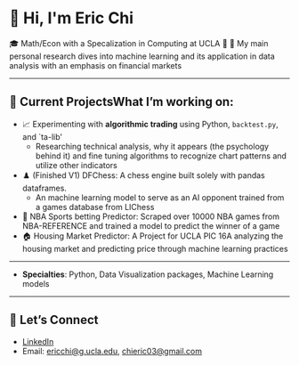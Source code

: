 # 👋 Hi, I'm Eric Chi

🎓 Math/Econ with a Specalization in Computing at UCLA 🐻
🔬 My main personal research dives into machine learning and its application in data analysis with an emphasis on financial markets  

---

## 🧠 Current ProjectsWhat I’m working on:
- 📈 Experimenting with **algorithmic trading** using Python, `backtest.py`, and `ta-lib'
  - Researching technical analysis, why it appears (the psychology behind it) and fine tuning algorithms to recognize chart patterns and utilize other indicators
- ♟️ (Finished V1) DFChess: A chess engine built solely with pandas dataframes.
  - An machine learning model to serve as an AI opponent trained from a games database from LIChess
- 🏀 NBA Sports betting Predictor: Scraped over 10000 NBA games from NBA-REFERENCE and trained a model to predict the winner of a game
- 🏠 Housing Market Predictor: A Project for UCLA PIC 16A analyzing the housing market and predicting price through machine learning practices


---

- **Specialties**: Python, Data Visualization packages, Machine Learning models

---


## 🌱 Let’s Connect
- [LinkedIn](https://www.linkedin.com/in/chieric03/)  
- Email: ericchi@g.ucla.edu, chieric03@gmail.com  


